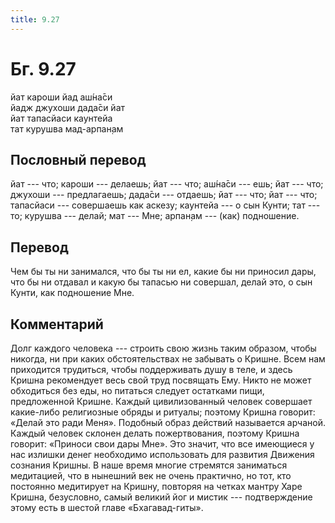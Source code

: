 ```yaml
---
title: 9.27
---
```


# Бг. 9.27
йат кароши йад аш́на̄си<br/>
йадж джухоши дада̄си йат<br/>
йат тапасйаси каунтейа<br/>
тат курушва мад-арпан̣ам
## Пословный перевод

йат --- что; кароши --- делаешь; йат --- что; аш́на̄си --- ешь; йат ---
что; джухоши --- предлагаешь; дада̄си --- отдаешь; йат --- что; йат ---
что; тапасйаси --- совершаешь как аскезу; каунтейа --- о сын Кунти; тат
--- то; курушва --- делай; мат --- Мне; арпан̣ам --- (как) подношение.

## Перевод

Чем бы ты ни занимался, что бы ты ни ел, какие бы ни приносил дары, что
бы ни отдавал и какую бы тапасью ни совершал, делай это, о сын Кунти,
как подношение Мне.

## Комментарий

Долг каждого человека --- строить свою жизнь таким образом, чтобы
никогда, ни при каких обстоятельствах не забывать о Кришне. Всем нам
приходится трудиться, чтобы поддерживать душу в теле, и здесь Кришна
рекомендует весь свой труд посвящать Ему. Никто не может обходиться без
еды, но питаться следует остатками пищи, предложенной Кришне. Каждый
цивилизованный человек совершает какие-либо религиозные обряды и
ритуалы; поэтому Кришна говорит: «Делай это ради Меня». Подобный образ
действий называется арчаной. Каждый человек склонен делать
пожертвования, поэтому Кришна говорит: «Приноси свои дары Мне». Это
значит, что все имеющиеся у нас излишки денег необходимо использовать
для развития Движения сознания Кришны. В наше время многие стремятся
заниматься медитацией, что в нынешний век не очень практично, но тот,
кто постоянно медитирует на Кришну, повторяя на четках мантру Харе
Кришна, безусловно, самый великий йог и мистик --- подтверждение этому
есть в шестой главе «Бхагавад-гиты».
